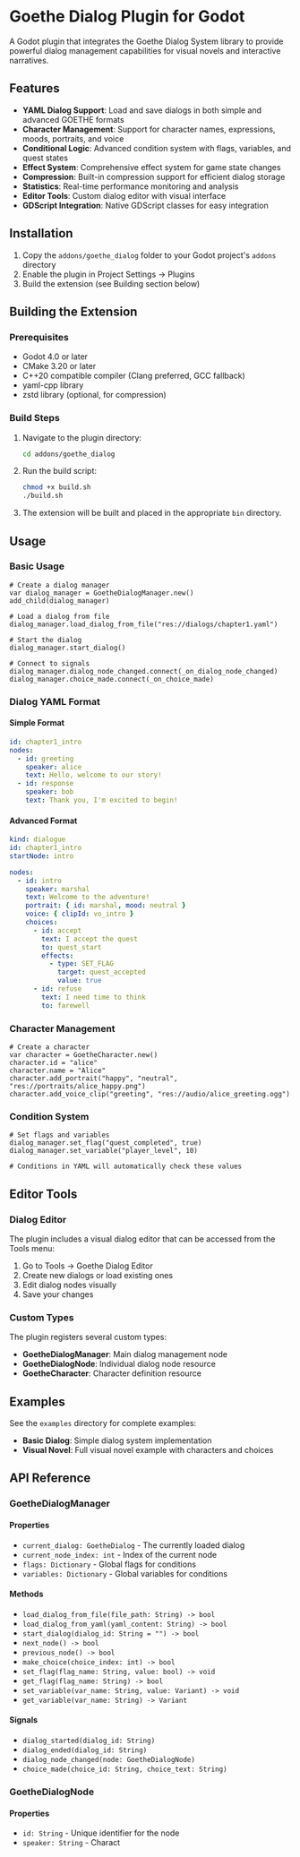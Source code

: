 # Goethe Dialog Plugin for Godot

A Godot plugin that integrates the Goethe Dialog System library to provide powerful dialog management capabilities for visual novels and interactive narratives.

## Features

- **YAML Dialog Support**: Load and save dialogs in both simple and advanced GOETHE formats
- **Character Management**: Support for character names, expressions, moods, portraits, and voice
- **Conditional Logic**: Advanced condition system with flags, variables, and quest states
- **Effect System**: Comprehensive effect system for game state changes
- **Compression**: Built-in compression support for efficient dialog storage
- **Statistics**: Real-time performance monitoring and analysis
- **Editor Tools**: Custom dialog editor with visual interface
- **GDScript Integration**: Native GDScript classes for easy integration

## Installation

1. Copy the `addons/goethe_dialog` folder to your Godot project's `addons` directory
2. Enable the plugin in Project Settings → Plugins
3. Build the extension (see Building section below)

## Building the Extension

### Prerequisites

- Godot 4.0 or later
- CMake 3.20 or later
- C++20 compatible compiler (Clang preferred, GCC fallback)
- yaml-cpp library
- zstd library (optional, for compression)

### Build Steps

1. Navigate to the plugin directory:
   ```bash
   cd addons/goethe_dialog
   ```

2. Run the build script:
   ```bash
   chmod +x build.sh
   ./build.sh
   ```

3. The extension will be built and placed in the appropriate `bin` directory.

## Usage

### Basic Usage

```gdscript
# Create a dialog manager
var dialog_manager = GoetheDialogManager.new()
add_child(dialog_manager)

# Load a dialog from file
dialog_manager.load_dialog_from_file("res://dialogs/chapter1.yaml")

# Start the dialog
dialog_manager.start_dialog()

# Connect to signals
dialog_manager.dialog_node_changed.connect(_on_dialog_node_changed)
dialog_manager.choice_made.connect(_on_choice_made)
```

### Dialog YAML Format

#### Simple Format
```yaml
id: chapter1_intro
nodes:
  - id: greeting
    speaker: alice
    text: Hello, welcome to our story!
  - id: response
    speaker: bob
    text: Thank you, I'm excited to begin!
```

#### Advanced Format
```yaml
kind: dialogue
id: chapter1_intro
startNode: intro

nodes:
  - id: intro
    speaker: marshal
    text: Welcome to the adventure!
    portrait: { id: marshal, mood: neutral }
    voice: { clipId: vo_intro }
    choices:
      - id: accept
        text: I accept the quest
        to: quest_start
        effects:
          - type: SET_FLAG
            target: quest_accepted
            value: true
      - id: refuse
        text: I need time to think
        to: farewell
```

### Character Management

```gdscript
# Create a character
var character = GoetheCharacter.new()
character.id = "alice"
character.name = "Alice"
character.add_portrait("happy", "neutral", "res://portraits/alice_happy.png")
character.add_voice_clip("greeting", "res://audio/alice_greeting.ogg")
```

### Condition System

```gdscript
# Set flags and variables
dialog_manager.set_flag("quest_completed", true)
dialog_manager.set_variable("player_level", 10)

# Conditions in YAML will automatically check these values
```

## Editor Tools

### Dialog Editor

The plugin includes a visual dialog editor that can be accessed from the Tools menu:

1. Go to Tools → Goethe Dialog Editor
2. Create new dialogs or load existing ones
3. Edit dialog nodes visually
4. Save your changes

### Custom Types

The plugin registers several custom types:

- **GoetheDialogManager**: Main dialog management node
- **GoetheDialogNode**: Individual dialog node resource
- **GoetheCharacter**: Character definition resource

## Examples

See the `examples` directory for complete examples:

- **Basic Dialog**: Simple dialog system implementation
- **Visual Novel**: Full visual novel example with characters and choices

## API Reference

### GoetheDialogManager

#### Properties
- `current_dialog: GoetheDialog` - The currently loaded dialog
- `current_node_index: int` - Index of the current node
- `flags: Dictionary` - Global flags for conditions
- `variables: Dictionary` - Global variables for conditions

#### Methods
- `load_dialog_from_file(file_path: String) -> bool`
- `load_dialog_from_yaml(yaml_content: String) -> bool`
- `start_dialog(dialog_id: String = "") -> bool`
- `next_node() -> bool`
- `previous_node() -> bool`
- `make_choice(choice_index: int) -> bool`
- `set_flag(flag_name: String, value: bool) -> void`
- `get_flag(flag_name: String) -> bool`
- `set_variable(var_name: String, value: Variant) -> void`
- `get_variable(var_name: String) -> Variant`

#### Signals
- `dialog_started(dialog_id: String)`
- `dialog_ended(dialog_id: String)`
- `dialog_node_changed(node: GoetheDialogNode)`
- `choice_made(choice_id: String, choice_text: String)`

### GoetheDialogNode

#### Properties
- `id: String` - Unique identifier for the node
- `speaker: String` - Charact
